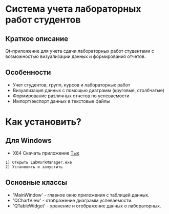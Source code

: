 # Система учета лабораторных работ студентов

## Краткое описание  
Qt-приложение для учета сдачи лабораторных работ студентами с возможностью визуализации данных и формирования отчетов.

## Особенности
- Учет студентов, групп, курсов и лабораторных работ
- Визуализация данных с помощью диаграмм (круговые, столбчатые)
- Формирование различных отчетов по успеваемости
- Импорт/экспорт данных в текстовые файлы

# Как установить?
  ## Для Windows
  - X64
    Скачать приложение [Тык](https://github.com/nenesi143/LabWorkManager.git)
  ```
  1) Открыть LabWorkManager.exe
  2) Установить и запустить
  ```

## Основные классы
- 'MainWindow' - главное окно приложения с таблицей данных.
- 'QChartView' - отображение диаграмм успеваемости.
- 'QTableWidget' - хранение и отображение данных о лабораторных.
